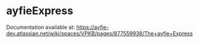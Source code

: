 # ayfieExpress
Documentation available at: 
https://ayfie-dev.atlassian.net/wiki/spaces/VPKB/pages/877559938/The+ayfie+Express
